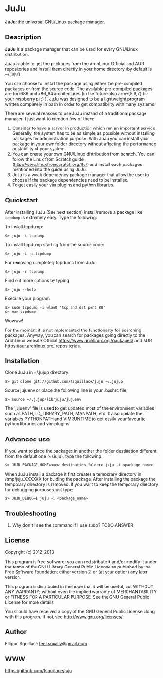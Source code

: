 # JuJu
**JuJu**: the universal GNU/Linux package manager.

## Description
**JuJu** is a package manager that can be used for every GNU/Linux distribution.

JuJu is able to get the packages from the ArchLinux Official and AUR repositories and install them
directly in your home directory (by default is ~/.juju/).

You can choose to install the package using either the pre-compiled packages or from the source code. The available
pre-compiled packages are for i686 and x86\_64 architectures (in the future also armv{5,6,7} for your raspberry pi ;) ).
JuJu was designed to be a lightweight program written completely in bash in order to get compatibility with many systems.

There are several reasons to use JuJu instead of a traditional package manager. I just want to mention few of them:

1. Consider to have a server in production which run an important service. Generally,
    the system has to be as simple as possible without installing packages for administration purpose.
    With JuJu you can install your package in your own folder directory without affecting the performance or stability of your
    system.
2. You can create your own GNU/Linux distribution from scratch. You can follow the Linux from Scratch guide
    (http://www.linuxfromscratch.org/lfs/) and install each packages mentioned into the guide using JuJu.
3. JuJu is a weak dependency package manager that allow the user to choose if the package dependencies need to be installed.
4. To get easily your vim plugins and python libraries.

## Quickstart
After installing JuJu (See next section) install/remove a package like `tcpdump` is extremely easy.
Type the following:

To install tcpdump:

    $> juju -i tcpdump

To install tcpdump starting from the source code:

    $> juju -i -s tcpdump

For removing completely tcpdump from JuJu:

    $> juju -r tcpdump

Find out more options by typing

    $> juju --help

Execute your program

    $> sudo tcpdump -i wlan0 'tcp and dst port 80'
    $> man tcpdump

Wowww!

For the moment it is not implemented the functionality for searching packages. Anyway, you can search for
packages going directly to the ArchLinux website Official https://www.archlinux.org/packages/ and AUR
https://aur.archlinux.org/ repositories.

## Installation
Clone JuJu in ~/.jujup directory:

    $> git clone git://github.com/fsquillace/juju ~/.jujup

Source jujuenv or place the following line in your .bashrc file:

    $> source ~/.jujup/lib/juju/jujuenv

The 'jujuenv' file is used to get updated most of the environment variables such as PATH, LD\_LIBRARY\_PATH,
    MANPATH, etc. It also update the variables PYTHONPATH and VIMRUNTIME to get easily your favourite python libraries and
    vim plugins.

## Advanced use
If you want to place the packages in another the folder destination different from the default one (~/.juju),
   type the following:

    $> JUJU_PACKAGE_HOME=<new_destination_folder> juju -i <package_name>

When JuJu install a package it first creates a temporary directory in /tmp/juju.XXXXXX for buiding the package.
After installing the package the temporary directory is removed. If you want to keep the temporary directory for debugging
purposes just type:

    $> JUJU_DEBUG=1 juju -i <package_name>

## Troubleshooting

1. Why don't I see the command if I use sudo?
TODO ANSWER

## License
Copyright (c) 2012-2013

This program is free software; you can redistribute it and/or modify it
under the terms of the GNU Library General Public License as published
by the Free Software Foundation; either version 2, or (at your option)
any later version.

This program is distributed in the hope that it will be useful,
but WITHOUT ANY WARRANTY; without even the implied warranty of
MERCHANTABILITY or FITNESS FOR A PARTICULAR PURPOSE.  See the
GNU General Public License for more details.

You should have received a copy of the GNU General Public License
along with this program.  If not, see <http://www.gnu.org/licenses/>.

## Author
Filippo Squillace <feel.squally@gmail.com>

## WWW
https://github.com/fsquillace/juju
